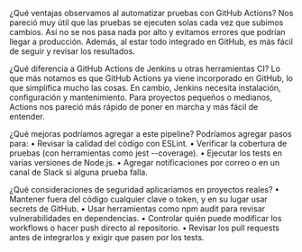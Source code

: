 ¿Qué ventajas observamos al automatizar pruebas con GitHub Actions?
Nos pareció muy útil que las pruebas se ejecuten solas cada vez que subimos cambios. Así no se nos pasa nada por alto y evitamos errores que podrían llegar a producción. Además, al estar todo integrado en GitHub, es más fácil de seguir y revisar los resultados.


¿Qué diferencia a GitHub Actions de Jenkins u otras herramientas CI?
Lo que más notamos es que GitHub Actions ya viene incorporado en GitHub, lo que simplifica mucho las cosas. En cambio, Jenkins necesita instalación, configuración y mantenimiento. Para proyectos pequeños o medianos, Actions nos pareció más rápido de poner en marcha y más fácil de entender.


¿Qué mejoras podríamos agregar a este pipeline?
Podríamos agregar pasos para:
	• Revisar la calidad del código con ESLint.
	• Verificar la cobertura de pruebas (con herramientas como jest --coverage).
	• Ejecutar los tests en varias versiones de Node.js.
	• Agregar notificaciones por correo o en un canal de Slack si alguna prueba falla.


¿Qué consideraciones de seguridad aplicaríamos en proyectos reales?
	• Mantener fuera del código cualquier clave o token, y en su lugar usar secrets de GitHub.
	• Usar herramientas como npm audit para revisar vulnerabilidades en dependencias.
	• Controlar quién puede modificar los workflows o hacer push directo al repositorio.
	• Revisar los pull requests antes de integrarlos y exigir que pasen por los tests.
